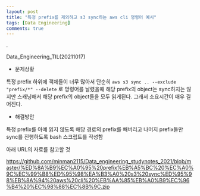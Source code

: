 ```yaml
---
layout: post
title: "특정 prefix를 제외하고 s3 sync하는 aws cli 명령어 예시"
tags: [Data Engineering]
comments: true
---
```


.

Data_Engineering_TIL(20211017)

- 문제상황 

특정 prefix 하위에 객체들이 너무 많아서 단순히 `aws s3 sync .. --exclude "prefix/*" --delete` 로 명령어를 날렸을때 해당 prefix의 object는 sync하지는 않지만 스캐닝해서 해당 prefix의 object들을 모두 읽게된다. 그래서 소요시간이 매우 길어진다.

- 해결방안

특정 prefix를 아예 읽지 않도록 해당 경로의 prefix를 빼버리고 나머지 prefix들만 sync를 진행하도록 bash 스크립트를 작성함

아래 URL의 자료를 참고할 것

https://github.com/minman2115/Data_engineering_studynotes_2021/blob/master/%ED%8A%B9%EC%A0%95%20prefix%EB%A5%BC%20%EC%A0%9C%EC%99%B8%ED%95%98%EA%B3%A0%20s3%20sync%ED%95%98%EB%8A%94%20aws%20cli%20%EB%AA%85%EB%A0%B9%EC%96%B4%20%EC%98%88%EC%8B%9C.zip